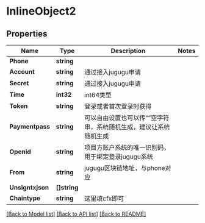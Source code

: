 # InlineObject2

## Properties

Name | Type | Description | Notes
------------ | ------------- | ------------- | -------------
**Phone** | **string** |  | 
**Account** | **string** | 通过接入jugugu申请 | 
**Secret** | **string** | 通过接入jugugu申请 | 
**Time** | **int32** | int64类型 | 
**Token** | **string** | 登录或者首次登录时获得 | 
**Paymentpass** | **string** | 可以自由设置也可以传“”空字符串，系统随机生成，建议让系统随机生成 | 
**Openid** | **string** | 项目方账户系统的唯一识别码，用于绑定登录jugugu系统 | 
**From** | **string** | jugugu区块链地址，与phone对应 | 
**Unsigntxjson** | **[]string** |  | 
**Chaintype** | **string** | 这里填cfx即可 | 

[[Back to Model list]](../README.md#documentation-for-models) [[Back to API list]](../README.md#documentation-for-api-endpoints) [[Back to README]](../README.md)


